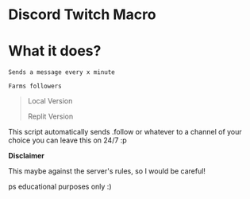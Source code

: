 # Discord Twitch Macro

# What it does?

```
Sends a message every x minute

Farms followers
```

> Local Version
> 
> Replit Version



This script automatically sends .follow or whatever to a channel of your choice you can leave this on 24/7 :p

**Disclaimer**

This maybe against the server's rules, so I would be careful!

ps educational purposes only :)
